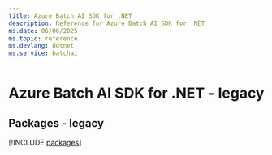 ```yaml
---
title: Azure Batch AI SDK for .NET
description: Reference for Azure Batch AI SDK for .NET
ms.date: 06/06/2025
ms.topic: reference
ms.devlang: dotnet
ms.service: batchai
---
```

# Azure Batch AI SDK for .NET - legacy
## Packages - legacy
[!INCLUDE [packages](batch-ai-index.md)]